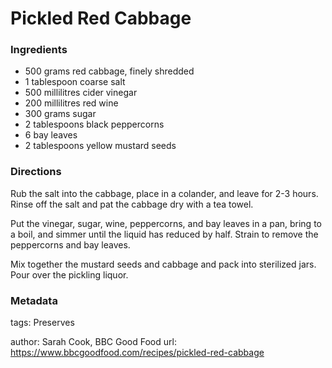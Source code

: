 # Pickled Red Cabbage

### Ingredients

 * 500 grams red cabbage, finely shredded
 * 1 tablespoon coarse salt
 * 500 millilitres cider vinegar
 * 200 millilitres red wine
 * 300 grams sugar
 * 2 tablespoons black peppercorns
 * 6 bay leaves
 * 2 tablespoons yellow mustard seeds

### Directions

Rub the salt into the cabbage, place in a colander, and leave for 2-3 hours. Rinse off the salt
and pat the cabbage dry with a tea towel.

Put the vinegar, sugar, wine, peppercorns, and bay leaves in a pan, bring to a boil, and simmer
until the liquid has reduced by half. Strain to remove the peppercorns and bay leaves.

Mix together the mustard seeds and cabbage and pack into sterilized jars. Pour over the pickling liquor.

### Metadata

tags: Preserves

author: Sarah Cook, BBC Good Food
url: https://www.bbcgoodfood.com/recipes/pickled-red-cabbage


